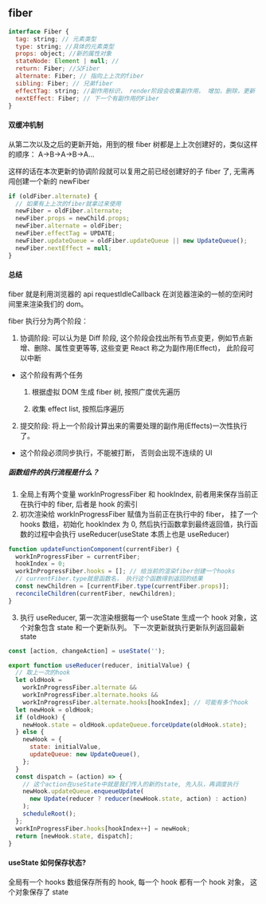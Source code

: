 ## fiber

```js
interface Fiber {
  tag: string; // 元素类型
  type: string; //具体的元素类型
  props: object; //新的属性对象
  stateNode: Element | null; //
  return: Fiber; //父Fiber
  alternate: Fiber; // 指向上上次的fiber
  sibling: Fiber; // 兄弟fiber
  effectTag: string; //副作用标识， render阶段会收集副作用， 增加，删除，更新
  nextEffect: Fiber; // 下一个有副作用的Fiber
}
```

#### 双缓冲机制

从第二次以及之后的更新开始，用到的根 fiber 树都是上上次创建好的，类似这样的顺序： A->B->A->B->A...

这样的话在本次更新的协调阶段就可以复用之前已经创建好的子 fiber 了, 无需再闯创建一个新的 newFiber

```js
if (oldFiber.alternate) {
  // 如果有上上次的fiber就拿过来使用
  newFiber = oldFiber.alternate;
  newFiber.props = newChild.props;
  newFiber.alternate = oldFiber;
  newFiber.effectTag = UPDATE;
  newFiber.updateQueue = oldFiber.updateQueue || new UpdateQueue();
  newFiber.nextEffect = null;
}
```

#### 总结

fiber 就是利用浏览器的 api requestIdleCallback 在浏览器渲染的一帧的空闲时间里来渲染我们的 dom。

fiber 执行分为两个阶段：

1. 协调阶段: 可以认为是 Diff 阶段, 这个阶段会找出所有节点变更，例如节点新增、删除、属性变更等等, 这些变更 React 称之为副作用(Effect)， 此阶段可以中断

- 这个阶段有两个任务

  1.  根据虚拟 DOM 生成 fiber 树, 按照广度优先遍历

  2.  收集 effect list, 按照后序遍历

2. 提交阶段: 将上一个阶段计算出来的需要处理的副作用(Effects)一次性执行了。

- 这个阶段必须同步执行，不能被打断， 否则会出现不连续的 UI

##### 函数组件的执行流程是什么？

1. 全局上有两个变量 workInProgressFiber 和 hookIndex, 前者用来保存当前正在执行中的 fiber, 后者是 hook 的索引
2. 初次渲染给 workInProgressFiber 赋值为当前正在执行中的 fiber， 挂了一个 hooks 数组，初始化 hookIndex 为 0, 然后执行函数拿到最终返回值，执行函数的过程中会执行 useReducer(useState 本质上也是 useReducer)

```js
function updateFunctionComponent(currentFiber) {
  workInProgressFiber = currentFiber;
  hookIndex = 0;
  workInProgressFiber.hooks = []; // 给当前的渲染fiber创建一个hooks
  // currentFiber.type就是函数名， 执行这个函数得到返回的结果
  const newChildren = [currentFiber.type(currentFiber.props)];
  reconcileChildren(currentFiber, newChildren);
}
```

3. 执行 useReducer, 第一次渲染根据每一个 useState 生成一个 hook 对象，这个对象包含 state 和一个更新队列。 下一次更新就执行更新队列返回最新 state

```js
const [action, changeAction] = useState('');
```

```js
export function useReducer(reducer, initialValue) {
  // 取上一次的hook
  let oldHook =
    workInProgressFiber.alternate &&
    workInProgressFiber.alternate.hooks &&
    workInProgressFiber.alternate.hooks[hookIndex]; // 可能有多个hook
  let newHook = oldHook;
  if (oldHook) {
    newHook.state = oldHook.updateQueue.forceUpdate(oldHook.state);
  } else {
    newHook = {
      state: initialValue,
      updateQueue: new UpdateQueue(),
    };
  }
  const dispatch = (action) => {
    // 这个action在useState中就是我们传入的新的state, 先入队，再调度执行
    newHook.updateQueue.enqueueUpdate(
      new Update(reducer ? reducer(newHook.state, action) : action)
    );
    scheduleRoot();
  };
  workInProgressFiber.hooks[hookIndex++] = newHook;
  return [newHook.state, dispatch];
}
```

#### useState 如何保存状态?

全局有一个 hooks 数组保存所有的 hook, 每一个 hook 都有一个 hook 对象， 这个对象保存了 state
